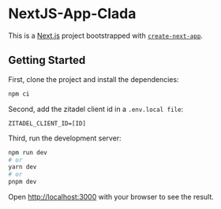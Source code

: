 # NextJS-App-Clada

This is a [Next.js](https://nextjs.org/) project bootstrapped with [`create-next-app`](https://github.com/vercel/next.js/tree/canary/packages/create-next-app).

## Getting Started

First, clone the project and install the dependencies:

```bash
npm ci
```

Second, add the zitadel client id in a `.env.local file`:

```env
ZITADEL_CLIENT_ID=[ID]
```

Third, run the development server:

```bash
npm run dev
# or
yarn dev
# or
pnpm dev
```

Open [http://localhost:3000](http://localhost:3000) with your browser to see the result.
